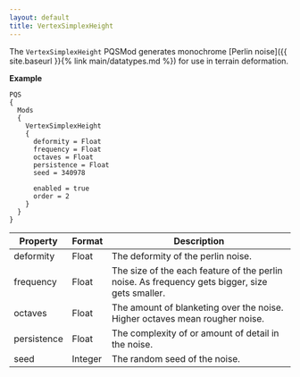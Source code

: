 ```yaml
---
layout: default
title: VertexSimplexHeight
---
```


The `VertexSimplexHeight` PQSMod generates monochrome [Perlin noise]({{ site.baseurl }}{% link main/datatypes.md %}) for use in terrain deformation.

**Example**
```
PQS
{
  Mods
  {
    VertexSimplexHeight
    {
      deformity = Float
      frequency = Float
      octaves = Float
      persistence = Float
      seed = 340978

      enabled = true
      order = 2
    }
  }
}
```

|Property|Format|Description|
|--------|------|-----------|
|deformity|Float|The deformity of the perlin noise.|
|frequency|Float|The size of the each feature of the perlin noise. As frequency gets bigger, size gets smaller.|
|octaves|Float|The amount of blanketing over the noise. Higher octaves mean rougher noise.|
|persistence|Float|The complexity of or amount of detail in the noise.|
|seed|Integer|The random seed of the noise.|